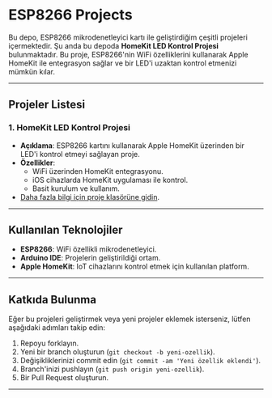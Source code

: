 # ESP8266 Projects

Bu depo, ESP8266 mikrodenetleyici kartı ile geliştirdiğim çeşitli projeleri içermektedir. Şu anda bu depoda **HomeKit LED Kontrol Projesi** bulunmaktadır. Bu proje, ESP8266'nin WiFi özelliklerini kullanarak Apple HomeKit ile entegrasyon sağlar ve bir LED'i uzaktan kontrol etmenizi mümkün kılar.

---

## Projeler Listesi

### 1. **HomeKit LED Kontrol Projesi**
   - **Açıklama**: ESP8266 kartını kullanarak Apple HomeKit üzerinden bir LED'i kontrol etmeyi sağlayan proje.
   - **Özellikler**:
     - WiFi üzerinden HomeKit entegrasyonu.
     - iOS cihazlarda HomeKit uygulaması ile kontrol.
     - Basit kurulum ve kullanım.
   - [Daha fazla bilgi için proje klasörüne gidin](HomeKit/v1.0).

---

## Kullanılan Teknolojiler

- **ESP8266**: WiFi özellikli mikrodenetleyici.
- **Arduino IDE**: Projelerin geliştirildiği ortam.
- **Apple HomeKit**: IoT cihazlarını kontrol etmek için kullanılan platform.

---

## Katkıda Bulunma

Eğer bu projeleri geliştirmek veya yeni projeler eklemek isterseniz, lütfen aşağıdaki adımları takip edin:

1. Repoyu forklayın.
2. Yeni bir branch oluşturun (`git checkout -b yeni-ozellik`).
3. Değişikliklerinizi commit edin (`git commit -am 'Yeni özellik eklendi'`).
4. Branch'inizi pushlayın (`git push origin yeni-ozellik`).
5. Bir Pull Request oluşturun.

---


